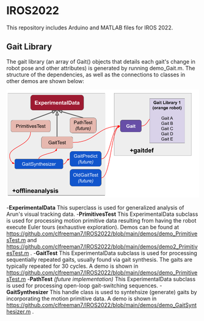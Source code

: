 # IROS2022
This repository includes Arduino and MATLAB files for IROS 2022. 

## Gait Library
The gait library (an array of Gait() objects that details each gait's change in robot pose and other attributes) is generated by running demo_Gait.m. The structure of the dependencies, as well as the connections to classes in other demos are shown below:

![Diagram](https://github.com/clfreeman7/IROS2022/blob/main/IROS%202022%20%20(1).png)

-**ExperimentalData**
This superclass is used for generalized analysis of Arun's visual tracking data. 
-**PrimitivesTest**
This ExperimentalData subclass is used for processing motion primitive data resulting from having the robot execute Euler tours (exhaustive exploration). Demos can be found at https://github.com/clfreeman7/IROS2022/blob/main/demos/demo_PrimitivesTest.m and https://github.com/clfreeman7/IROS2022/blob/main/demos/demo2_PrimitivesTest.m .
-**GaitTest**
This ExperimentalData subclass is used for processing sequentially repeated gaits, usually found via gait synthesis. The gaits are typically repeated for 30 cycles. A demo is shown in https://github.com/clfreeman7/IROS2022/blob/main/demos/demo_PrimitivesTest.m 
-**PathTest**
_(future implementation)_ This ExperimentalData subclass is used for processing open-loop gait-switching sequences. 
-**GaitSynthesizer**
This handle class is used to syntehsize (generate) gaits by incorporating the motion primitive data. A demo is shown in https://github.com/clfreeman7/IROS2022/blob/main/demos/demo_GaitSynthesizer.m .

